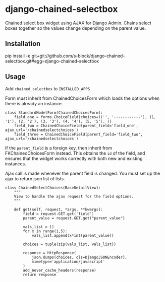 django-chained-selectbox
========================

Chained select box widget using AJAX for Django Admin. Chains select boxes together so the values change depending on the parent value.

Installation
------------

pip install -e git+git://github.com/s-block/django-chained-selectbox.git#egg=django-chained-selectbox


Usage
-----

Add `chained_selectbox` to `INSTALLED_APPS`

Form must inherit from ChainedChoicesForm which loads the options when there is already an instance.

    class StandardModelForm(ChainedChoicesForm):
        field_one = forms.ChoiceField(choices=(('', '------------'), (1, '1'), (2, '2'), (3, '3'), (4, '4'), (5, '5'), ))
        field_two = ChainedChoiceField(parent_field='field_one', ajax_url='/chainedselectchoices')
        field_three = ChainedChoiceField(parent_field='field_two', ajax_url='/chainedselectchoices')

If the `parent_field` is a foreign key, then inherit from FKChainedChoicesForm
instead. This obtains the `id` of the field, and ensures that the widget works
correctly with both new and existing instances.

Ajax call is made whenever the parent field is changed. You must set up the ajax to return json list of lists.

    class ChainedSelectChoices(BaseDetailView):
        """
        View to handle the ajax request for the field options.
        """

        def get(self, request, *args, **kwargs):
            field = request.GET.get('field')
            parent_value = request.GET.get("parent_value")

            vals_list = []
            for x in range(1,5):
                vals_list.append(x*int(parent_value))

            choices = tuple(zip(vals_list, vals_list))

            response = HttpResponse(
                json.dumps(choices, cls=DjangoJSONEncoder),
                mimetype='application/javascript'
            )
            add_never_cache_headers(response)
            return response
